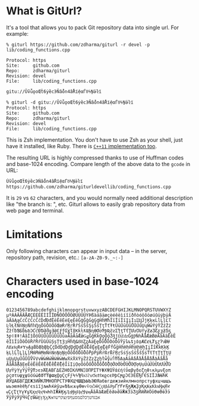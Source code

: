 # What is GitUrl?

It's a tool that allows you to pack Git repository data into single url. For example:

```
% giturl https://github.com/zdharma/giturl -r devel -p lib/coding_functions.cpp

Protocol: https
Site:     github.com
Repo:     zdharma/giturl
Revision: devel
File:     lib/coding_functions.cpp

gitu://ŬṽǚǫoŒẗ6ẏȅcЭÑẩőn4ầŘїệαЃȣϟṈӛŀї

% giturl -d gitu://ŬṽǚǫoŒẗ6ẏȅcЭÑẩőn4ầŘїệαЃȣϟṈӛŀї
Protocol: https
Site:     github.com
Repo:     zdharma/giturl
Revision: devel
File:     lib/coding_functions.cpp
```

This is Zsh implementation. You don't have to use Zsh as your shell, just have it installed,
like Ruby. There is [`C++11` implementation too](https://github.com/zdharma/cgiturl).

The resulting URL is highly compressed thanks to use of Huffman codes and base-1024 encoding.
Compare length of the above data to the `gcode` in URL:

```
ŬṽǚǫoŒẗ6ẏȅcЭÑẩőn4ầŘїệαЃȣϟṈӛŀї
https://github.com/zdharma/giturldevellib/coding_functions.cpp
```

It is `29` vs `62` characters, and you would normally need additional description like "the branch
is: ", etc. Giturl allows to easily grab repository data from web page and terminal.

# Limitations
Only following characters can appear in input data – in the server, repository path, revision, etc.: `[a-zA-Z0-9._~:-]`

# Characters used in base-1024 encoding

```
0123456789abcdefghijklmnopqrstuvwxyzABCDEFGHIJKLMNOPQRSTUVWXYZ
µºÀÁÂÃÄÅÆÇÈÉÊËÌÍÎÏÐÑÒÓÔÕÖØÙÚÛÜÝÞßàáãäæçèéêëìíîïðñòóôõöøúûüýþÿĀ
āĂăĄąĆćĈĉĊċČčĎďĐđĒēĔĕĖėĘęĚěĜĝĞğĠġĢģĤĥĦħĨĩĪīĬĭĮįİıĲĳĴĵĶķĸĹĺĻļĽľ
ĿŀŁłŃńŅņŇňŉŊŋŌōŎŏŐőŒœŔŕŖŗŘřŚśŜŝŞşŠšŢţŤťŦŧŨũŪūŬŭŮůŰűŲųŴŵŶŷŸŹźŻż
ŽžſƀƁƂƃƄƅƆƇƈƉƊƋƌƍƎƏƐƑƒƓƔƖƗƘƙƚƛƜƝƞƟƠơƤƥƦƧƨƩƪƫƬƭƮƯưƱƲƳƴƵƶƷƸƹƺƻƼƽ
ƾƿǀǁǂǃǍǎǏǐǑǒǓǔǕǖǗǘǙǚǛǜǝǞǟǠǡǢǣǤǥǦǧǨǩǪǫǬǭǮǯǰǱǳǴǵǷǸǹǺǻǼǽǾǿȀȁȂȃȄȅȆ
ȇȈȉȊȋȌȍȎȏȐȑȒȓȔȕȖȗȘșȚțȜȝȞȟȠȡȢȣȤȥȦȧȨȩȪȫȬȭȮȯȰȱȲȳȴȵȶȷȸȹȺȻȼȽȾȿɀɁɂɃɄ
ɅɆɇɈɋɌɍɎɏḀḁḂḃḄḅḆḇḈḉḊḋḌḍḎḏḐḑḒḓḔḕḖḗḘḙḚḛḜḝḞḟḠḡḢḣḤḥḦḧḨḩḪḫḬḭḮḯḰḱḲḳḴ
ḵḶḷḸḹḺḻḼḽḾḿṀṁṂṃṄṅṆṇṈṉṊṋṌṍṎṏṐṑṒṓṔṕṖṗṘṙṚṛṜṝṞṟṠṡṢṣṤṥṦṧṨṩṪṫṬṭṮṯṰṱṲ
ṳṴṵṶṷṸṹṺṻṼṽṾṿẀẁẂẃẄẅẆẇẈẉẊẋẌẍẎẏẐẑẒẓẔẕẖẗẘẙẚẛẜẝẟẠạẢảẤấẦầẨẩẪẫẬậẮắẰằ
ẲẳẴẵẶặẸẹẺẻẼẽẾếỀềỂểỄễỆệỈỉỊịỌọỎỏỐốỒồỔổỖỗỘộỚớỜờỞởỠỡỢợỤụỦủỨứỪừỬửỮữ
ỰựỲỳỴỵỶỷỸỹỻͻͼͽΆΈΑΒΓΔΕΖΗΘΙΚΛΜΝΞΟΠΡΣΤΥΦΧΨΩΫάέήίΰαβγδεζηθικλμνξοπ
ρςστυφχψϋόύώϐϑϒϔϕϖϗϘϙϚϛϜϝϞϟϠϥϧϨϩϫϬϭϮϯϰϱϲϵϷϸϹϻϼϽϾϿЀЁЂЃЄЅІЇЈЉЊЋЌ
ЍЎЏАБВГДЕЖЗИЙКЛМНОПРСТУФХЦЧШЩЪЫЬЭЮЯабвгдежзийклмнопрстуфхцчшщъ
ыьэюяѐёђѓєѕіїјљњћќѝўџѡѢѣѥѫѱѲѳѵѷѻѽѿҀҁҋҌҍҎҏҐґҒғҔҕҖҗҘҙҚқҜҝҞҟҡҢңҤҥ
ҩҪҫҬҭҮүҰұҲҳҵҶҷҸҹҺһӀӁӂӃӄӅӆӇӈӉӊӋӌӎӐӑӒӓӔӕӖӗӘәӚӛӜӝӞӟӠӡӢӣӤӥӦӧӨөӪӫӬӭ
ӮӯӰӱӲӳӴӵӶӷӸӹӺӻӼӽӾӿאבגדטךכלםמסעףפץצקרשװ
```
